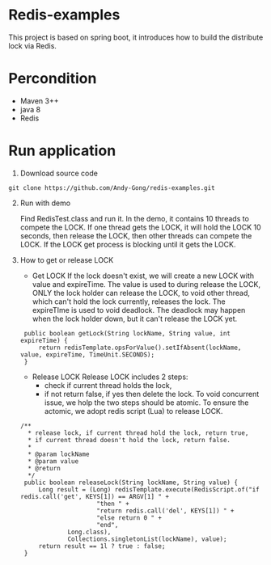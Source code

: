 # Redis-examples

This project is based on spring boot, it introduces how to build the distribute lock via Redis.

# Percondition
- Maven 3++
- java 8
- Redis


# Run application

1. Download source code

```
git clone https://github.com/Andy-Gong/redis-examples.git
```

2. Run with demo

   Find RedisTest.class and run it. In the demo, it contains 10 threads to compete the LOCK. If one thread gets the LOCK,        it will hold the LOCK 10 seconds, then release the LOCK, then other threads can compete the LOCK. If the LOCK get              process is blocking until it gets the LOCK.
   
3. How to get or release LOCK
   - Get LOCK
   If the lock doesn't exist, we will create a new LOCK with value and expireTime. 
   The value is used to during release the LOCK, ONLY the lock holder can release the LOCK, to void other thread, which can't    hold the lock currently, releases the lock.
   The expireTIme is used to void deadlock. The deadlock may happen when the lock holder down, but it can't release the LOCK      yet.
   ```
    public boolean getLock(String lockName, String value, int expireTime) {
        return redisTemplate.opsForValue().setIfAbsent(lockName, value, expireTime, TimeUnit.SECONDS);
    }
   ```
   - Release LOCK
   Release LOCK includes 2 steps:
     - check if current thread holds the lock, 
     - if not return false, if yes then delete the lock.
   To void concurrent issue, we holp the two steps should be atomic. To ensure the actomic, we adopt redis script (Lua) to        release LOCK.
   ```
   /**
     * release lock, if current thread hold the lock, return true,
     * if current thread doesn't hold the lock, return false.
     *
     * @param lockName
     * @param value
     * @return
     */
    public boolean releaseLock(String lockName, String value) {
        Long result = (Long) redisTemplate.execute(RedisScript.of("if redis.call('get', KEYS[1]) == ARGV[1] " +
                        "then " +
                        "return redis.call('del', KEYS[1]) " +
                        "else return 0 " +
                        "end",
                Long.class),
                Collections.singletonList(lockName), value);
        return result == 1l ? true : false;
    }
   ```
